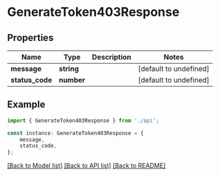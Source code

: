 # GenerateToken403Response


## Properties

Name | Type | Description | Notes
------------ | ------------- | ------------- | -------------
**message** | **string** |  | [default to undefined]
**status_code** | **number** |  | [default to undefined]

## Example

```typescript
import { GenerateToken403Response } from './api';

const instance: GenerateToken403Response = {
    message,
    status_code,
};
```

[[Back to Model list]](../README.md#documentation-for-models) [[Back to API list]](../README.md#documentation-for-api-endpoints) [[Back to README]](../README.md)
